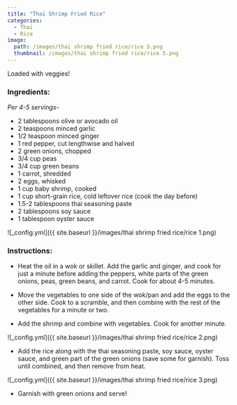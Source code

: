 ```yaml
---
title: "Thai Shrimp Fried Rice"
categories:
  - Thai
  - Rice
image:
  path: /images/thai shrimp fried rice/rice 5.png
  thumbnail: /images/thai shrimp fried rice/rice 5.png
---
```


Loaded with veggies!

### Ingredients:

_Per 4-5 servings-_

* 2 tablespoons olive or avocado oil
* 2 teaspoons minced garlic
* 1/2 teaspoon minced ginger
* 1 red pepper, cut lengthwise and halved
* 2 green onions, chopped
* 3/4 cup peas
* 3/4 cup green beans
* 1 carrot, shredded
* 2 eggs, whisked
* 1 cup baby shrimp, cooked
* 1 cup short-grain rice, cold leftover rice (cook the day before)
* 1.5-2 tablespoons thai seasoning paste
* 2 tablespoons soy sauce
* 1 tablespoon oyster sauce

![_config.yml]({{ site.baseurl }}/images/thai shrimp fried rice/rice 1.png)

### Instructions:

* Heat the oil in a wok or skillet. Add the garlic and ginger, and cook for just a minute before adding the peppers, white parts of the green onions, peas, green beans, and carrot. Cook for about 4-5 minutes.

* Move the vegetables to one side of the wok/pan and add the eggs to the other side. Cook to a scramble, and then combine with the rest of the vegetables for a minute or two.

* Add the shrimp and combine with vegetables. Cook for another minute.

![_config.yml]({{ site.baseurl }}/images/thai shrimp fried rice/rice 2.png)

* Add the rice along with the thai seasoning paste, soy sauce, oyster sauce, and green part of the green onions (save some for garnish). Toss until combined, and then remove from heat. 

![_config.yml]({{ site.baseurl }}/images/thai shrimp fried rice/rice 3.png)

* Garnish with green onions and serve!
